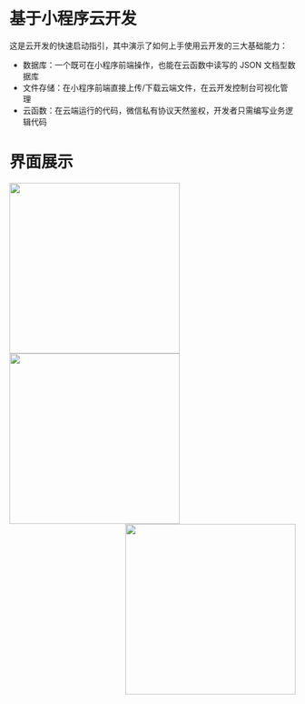 # 基于小程序云开发

这是云开发的快速启动指引，其中演示了如何上手使用云开发的三大基础能力：
- 数据库：一个既可在小程序前端操作，也能在云函数中读写的 JSON 文档型数据库
- 文件存储：在小程序前端直接上传/下载云端文件，在云开发控制台可视化管理
- 云函数：在云端运行的代码，微信私有协议天然鉴权，开发者只需编写业务逻辑代码

# 界面展示

<img src="https://attachments-cdn.shimo.im/yuNu2GHoVb4UjEVX/WX20200413-181240_2x.png" width = "300" div align=left />
<img src="https://attachments-cdn.shimo.im/Mc7fLQoFWzQrFij1.png" width = "300" div align=center />
<img src="https://attachments-cdn.shimo.im/hLWHt7Z48EoPTVI9.png" width = "300" div align=right />
